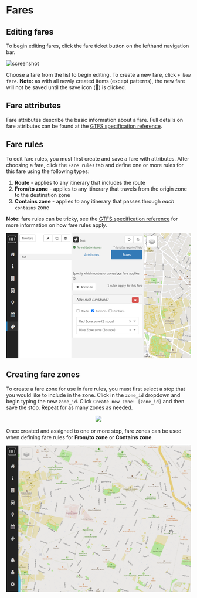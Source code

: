 # Fares

## Editing fares

To begin editing fares, click the fare ticket button on the lefthand navigation bar.

![screenshot](../../gif/edit-fares.gif)

Choose a fare from the list to begin editing. To create a new fare, click `+ New fare`. **Note:** as with all newly created items (except patterns), the new fare will not be saved until the save icon (💾) is clicked.

## Fare attributes

Fare attributes describe the basic information about a fare. Full details on fare attributes can be found at the [GTFS specification reference](https://developers.google.com/transit/gtfs/reference/fare_attributes-file).

## Fare rules

To edit fare rules, you must first create and save a fare with attributes. After choosing a fare, click the `Fare rules` tab and define one or more rules for this fare using the following types:

1. **Route** - applies to any itinerary that includes the route
2. **From/to zone** - applies to any itinerary that travels from the origin zone to the destination zone
3. **Contains zone** - applies to any itinerary that passes through *each* `contains` zone

**Note:** fare rules can be tricky, see the [GTFS specification reference](https://developers.google.com/transit/gtfs/reference/fare_rules-file) for more information on how fare rules apply.

![screenshot](../../img/edit-fare-rules.png)


## Creating fare zones

To create a fare zone for use in fare rules, you must first select a stop that you would like to include in the zone. Click in the `zone_id` dropdown and begin typing the new `zone_id`. Click `Create new zone: [zone_id]` and then save the stop. Repeat for as many zones as needed.

<div style = "text-align:center">
    <img src = "../../img/add-fare-zone.png"> </img>
</div> 

Once created and assigned to one or more stop, fare zones can be used when defining fare rules for **From/to zone** or **Contains zone**.

![gif](../../gif/create-fares.gif)

